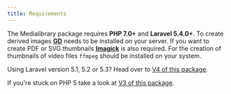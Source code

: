 ```yaml
---
title: Requirements
---
```


The Medialibrary package requires **PHP 7.0+** and **Laravel 5.4.0+**. To create derived images **[GD](http://php.net/manual/en/book.image.php)** needs to be installed on your server. If you want to create PDF or SVG thumbnails **[Imagick](http://php.net/manual/en/imagick.setresolution.php)** is also required. For the creation of thumbnails of video files `ffmpeg` should be installed on your system.

Using Laravel version 5.1, 5.2 or 5.3? Head over to [V4 of this package](https://docs.spatie.be/laravel-medialibrary/v4/introduction).

If you're stuck on PHP 5 take a look at [V3 of this package](https://docs.spatie.be/laravel-medialibrary/v3/introduction).
